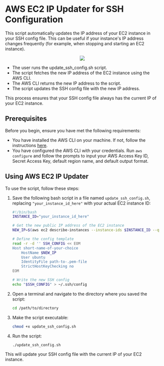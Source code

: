 # AWS EC2 IP Updater for SSH Configuration

This script automatically updates the IP address of your EC2 instance in your SSH config file. This can be useful if your instance's IP address changes frequently (for example, when stopping and starting an EC2 instance).

<div align="center">
    <img src="https://showme.redstarplugin.com/s/x0VEGalE" />
</div>


* The user runs the update_ssh_config.sh script.
* The script fetches the new IP address of the EC2 instance using the AWS CLI.
* The AWS CLI returns the new IP address to the script.
* The script updates the SSH config file with the new IP address.

This process ensures that your SSH config file always has the current IP of your EC2 instance.

## Prerequisites

Before you begin, ensure you have met the following requirements:

* You have installed the AWS CLI on your machine. If not, follow the instructions [here](https://docs.aws.amazon.com/cli/latest/userguide/install-cliv2.html).
* You have configured the AWS CLI with your credentials. Run `aws configure` and follow the prompts to input your AWS Access Key ID, Secret Access Key, default region name, and default output format.

## Using AWS EC2 IP Updater

To use the script, follow these steps:

1. Save the following bash script in a file named `update_ssh_config.sh`, replacing `"your_instance_id_here"` with your actual EC2 instance ID:

    ```bash
    #!/bin/bash
    INSTANCE_ID="your_instance_id_here"

    # Get the new public IP address of the EC2 instance
    NEW_IP=$(aws ec2 describe-instances --instance-ids $INSTANCE_ID --query 'Reservations[0].Instances[0].PublicIpAddress' --output text)

    # Define the config template
    read -r -d '' SSH_CONFIG << EOM
    Host short-name-of-your-choice
        HostName $NEW_IP
        User ubuntu
        IdentityFile path-to-.pem-file
        StrictHostKeyChecking no
    EOM

    # Write the new SSH config
    echo "$SSH_CONFIG" > ~/.ssh/config
    ```

2. Open a terminal and navigate to the directory where you saved the script:

    ```bash
    cd /path/to/directory
    ```

3. Make the script executable:

    ```bash
    chmod +x update_ssh_config.sh
    ```

4. Run the script:

    ```bash
    ./update_ssh_config.sh
    ```

This will update your SSH config file with the current IP of your EC2 instance.
